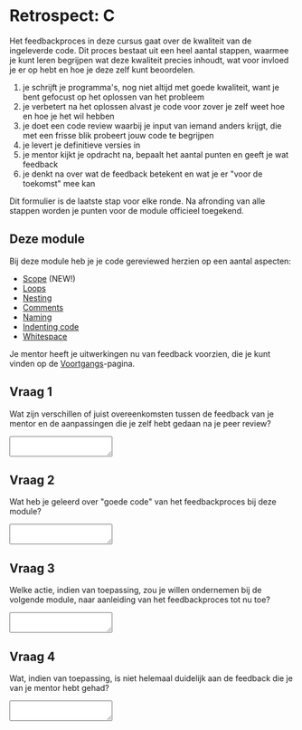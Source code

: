 # Retrospect: C

Het feedbackproces in deze cursus gaat over de kwaliteit van de ingeleverde code. Dit proces bestaat uit een heel aantal stappen, waarmee je kunt leren begrijpen wat deze kwaliteit precies inhoudt, wat voor invloed je er op hebt en hoe je deze zelf kunt beoordelen.

1. je schrijft je programma's, nog niet altijd met goede kwaliteit, want je bent gefocust op het oplossen van het probleem
2. je verbetert na het oplossen alvast je code voor zover je zelf weet hoe en hoe je het wil hebben
3. je doet een code review waarbij je input van iemand anders krijgt, die met een frisse blik probeert jouw code te begrijpen
4. je levert je definitieve versies in
5. je mentor kijkt je opdracht na, bepaalt het aantal punten en geeft je wat feedback
6. je denkt na over wat de feedback betekent en wat je er "voor de toekomst" mee kan

Dit formulier is de laatste stap voor elke ronde. Na afronding van alle stappen worden je punten voor de module officieel toegekend.


## Deze module

Bij deze module heb je je code gereviewed herzien op een aantal aspecten:

- [Scope](/quality/scope) (NEW!)
- [Loops](/quality/loops)
- [Nesting](/quality/nesting)
- [Comments](/quality/comments)
- [Naming](/quality/naming)
- [Indenting code](/quality/indentation)
- [Whitespace](/quality/whitespace)

Je mentor heeft je uitwerkingen nu van feedback voorzien, die je kunt vinden op de [Voortgangs](/submissions)-pagina.


## Vraag 1

Wat zijn verschillen of juist overeenkomsten tussen de feedback van je mentor en de aanpassingen die je zelf hebt gedaan na je peer review?

<textarea name="form[q1]"></textarea>


## Vraag 2

Wat heb je geleerd over "goede code" van het feedbackproces bij deze module?

<textarea name="form[q2]"></textarea>


## Vraag 3

Welke actie, indien van toepassing, zou je willen ondernemen bij de volgende module, naar aanleiding van het feedbackproces tot nu toe?

<textarea name="form[q3]"></textarea>


## Vraag 4

Wat, indien van toepassing, is niet helemaal duidelijk aan de feedback die je van je mentor hebt gehad?

<textarea name="form[q4]"></textarea>
